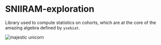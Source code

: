 # SNIIRAM-exploration

Library used to compute statistics on cohorts, which are at the core of the amazing algebra defined by `ysebiat`.

![majestic unicorn](https://media.giphy.com/media/l396M9j0EOinfzPjy/giphy.gif)